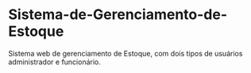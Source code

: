 # Sistema-de-Gerenciamento-de-Estoque
Sistema web de gerenciamento de Estoque, com dois tipos de usuários administrador e funcionário.
